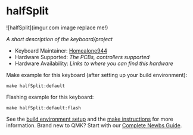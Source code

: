 # halfSplit

![halfSplit](imgur.com image replace me!)

*A short description of the keyboard/project*

* Keyboard Maintainer: [Homealone944](https://github.com/Homealone944)
* Hardware Supported: *The PCBs, controllers supported*
* Hardware Availability: *Links to where you can find this hardware*

Make example for this keyboard (after setting up your build environment):

    make halfSplit:default

Flashing example for this keyboard:

    make halfSplit:default:flash

See the [build environment setup](https://docs.qmk.fm/#/getting_started_build_tools) and the [make instructions](https://docs.qmk.fm/#/getting_started_make_guide) for more information. Brand new to QMK? Start with our [Complete Newbs Guide](https://docs.qmk.fm/#/newbs).
